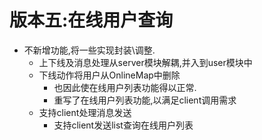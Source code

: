 # 版本五:在线用户查询
- 不新增功能,将一些实现封装\调整.
  - 上下线及消息处理从server模块解耦,并入到user模块中
  - 下线动作将用户从OnlineMap中删除
    - 也因此使在线用户列表功能得以正常.
    - 重写了在线用户列表功能,以满足client调用需求
  - 支持client处理消息发送
    - 支持client发送list查询在线用户列表